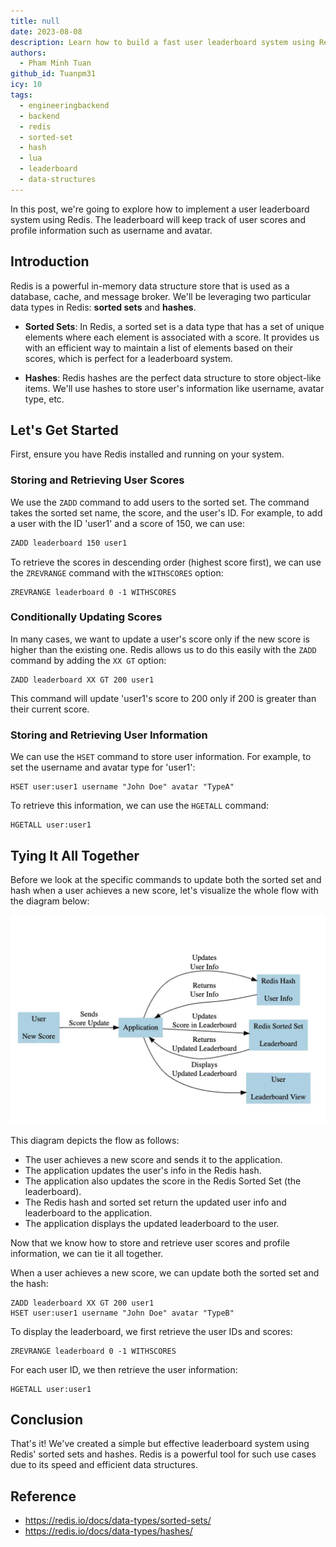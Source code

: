 ```yaml
---
title: null
date: 2023-08-08
description: Learn how to build a fast user leaderboard system using Redis sorted sets and hashes to track scores and store user profiles like usernames and avatars.
authors:
  - Pham Minh Tuan
github_id: Tuanpm31
icy: 10
tags:
  - engineeringbackend
  - backend
  - redis
  - sorted-set
  - hash
  - lua
  - leaderboard
  - data-structures
---
```


In this post, we're going to explore how to implement a user leaderboard system using Redis. The leaderboard will keep track of user scores and profile information such as username and avatar.

## Introduction

Redis is a powerful in-memory data structure store that is used as a database, cache, and message broker. We'll be leveraging two particular data types in Redis: **sorted sets** and **hashes**.

- **Sorted Sets**: In Redis, a sorted set is a data type that has a set of unique elements where each element is associated with a score. It provides us with an efficient way to maintain a list of elements based on their scores, which is perfect for a leaderboard system.

- **Hashes**: Redis hashes are the perfect data structure to store object-like items. We'll use hashes to store user's information like username, avatar type, etc.

## Let's Get Started

First, ensure you have Redis installed and running on your system.

### Storing and Retrieving User Scores

We use the `ZADD` command to add users to the sorted set. The command takes the sorted set name, the score, and the user's ID. For example, to add a user with the ID 'user1' and a score of 150, we can use:

```bash
ZADD leaderboard 150 user1
```

To retrieve the scores in descending order (highest score first), we can use the `ZREVRANGE` command with the `WITHSCORES` option:

```
ZREVRANGE leaderboard 0 -1 WITHSCORES
```

### Conditionally Updating Scores

In many cases, we want to update a user's score only if the new score is higher than the existing one. Redis allows us to do this easily with the `ZADD` command by adding the `XX GT` option:

```
ZADD leaderboard XX GT 200 user1
```

This command will update 'user1's score to 200 only if 200 is greater than their current score.

### Storing and Retrieving User Information

We can use the `HSET` command to store user information. For example, to set the username and avatar type for 'user1':

```
HSET user:user1 username "John Doe" avatar "TypeA"
```

To retrieve this information, we can use the `HGETALL` command:

```
HGETALL user:user1
```

## Tying It All Together

Before we look at the specific commands to update both the sorted set and hash when a user achieves a new score, let's visualize the whole flow with the diagram below:

![](assets/redis-leaderboard_flow_diagram.webp)

This diagram depicts the flow as follows:

- The user achieves a new score and sends it to the application.
- The application updates the user's info in the Redis hash.
- The application also updates the score in the Redis Sorted Set (the leaderboard).
- The Redis hash and sorted set return the updated user info and leaderboard to the application.
- The application displays the updated leaderboard to the user.

Now that we know how to store and retrieve user scores and profile information, we can tie it all together.

When a user achieves a new score, we can update both the sorted set and the hash:

```
ZADD leaderboard XX GT 200 user1
HSET user:user1 username "John Doe" avatar "TypeB"
```

To display the leaderboard, we first retrieve the user IDs and scores:

```
ZREVRANGE leaderboard 0 -1 WITHSCORES
```

For each user ID, we then retrieve the user information:

```
HGETALL user:user1
```

## Conclusion

That's it! We've created a simple but effective leaderboard system using Redis' sorted sets and hashes. Redis is a powerful tool for such use cases due to its speed and efficient data structures.

## Reference

- https://redis.io/docs/data-types/sorted-sets/
- https://redis.io/docs/data-types/hashes/
